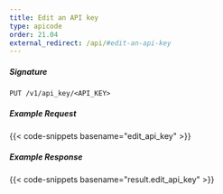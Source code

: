 ```yaml
---
title: Edit an API key
type: apicode
order: 21.04
external_redirect: /api/#edit-an-api-key
---
```


##### Signature

`PUT /v1/api_key/<API_KEY>`

##### Example Request

{{< code-snippets basename="edit_api_key" >}}

##### Example Response

{{< code-snippets basename="result.edit_api_key" >}}
